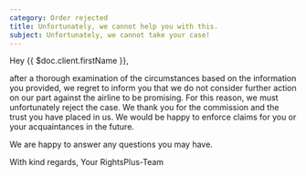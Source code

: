 ```yaml
---
category: Order rejected
title: Unfortunately, we cannot help you with this.
subject: Unfortunately, we cannot take your case!
---
```


Hey {{ $doc.client.firstName }},

after a thorough examination of the circumstances based on the information you provided, we regret to inform you that we do not consider further action on our part against the airline to be promising. For this reason, we must unfortunately reject the case.
We thank you for the commission and the trust you have placed in us. We would be happy to enforce claims for you or your acquaintances in the future. 

We are happy to answer any questions you may have.

With kind regards,
Your RightsPlus-Team